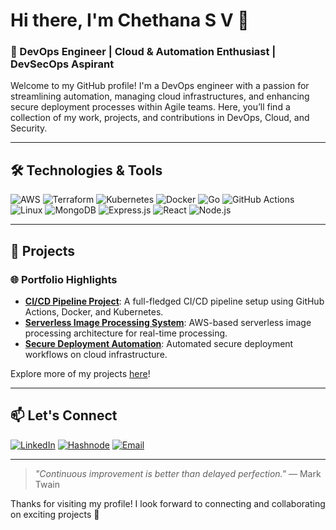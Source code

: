 # Hi there, I'm Chethana S V 👋

### 🚀 DevOps Engineer | Cloud & Automation Enthusiast | DevSecOps Aspirant

Welcome to my GitHub profile! I'm a DevOps engineer with a passion for streamlining automation, managing cloud infrastructures, and enhancing secure deployment processes within Agile teams. Here, you’ll find a collection of my work, projects, and contributions in DevOps, Cloud, and Security.

---

## 🛠️ Technologies & Tools

![AWS](https://img.shields.io/badge/AWS-232F3E?style=for-the-badge&logo=amazon-aws&logoColor=white)
![Terraform](https://img.shields.io/badge/Terraform-623CE4?style=for-the-badge&logo=terraform&logoColor=white)
![Kubernetes](https://img.shields.io/badge/Kubernetes-326CE5?style=for-the-badge&logo=kubernetes&logoColor=white)
![Docker](https://img.shields.io/badge/Docker-2496ED?style=for-the-badge&logo=docker&logoColor=white)
![Go](https://img.shields.io/badge/Go-00ADD8?style=for-the-badge&logo=go&logoColor=white)
![GitHub Actions](https://img.shields.io/badge/GitHub_Actions-2088FF?style=for-the-badge&logo=github-actions&logoColor=white)
![Linux](https://img.shields.io/badge/Linux-FCC624?style=for-the-badge&logo=linux&logoColor=black)
![MongoDB](https://img.shields.io/badge/MongoDB-47A248?style=for-the-badge&logo=mongodb&logoColor=white)
![Express.js](https://img.shields.io/badge/Express.js-404D59?style=for-the-badge)
![React](https://img.shields.io/badge/React-61DAFB?style=for-the-badge&logo=react&logoColor=black)
![Node.js](https://img.shields.io/badge/Node.js-339933?style=for-the-badge&logo=nodedotjs&logoColor=white)

---

## 📝 Projects

### 🌐 Portfolio Highlights

- **[CI/CD Pipeline Project](link-to-project)**: A full-fledged CI/CD pipeline setup using GitHub Actions, Docker, and Kubernetes.
- **[Serverless Image Processing System](link-to-project)**: AWS-based serverless image processing architecture for real-time processing.
- **[Secure Deployment Automation](link-to-project)**: Automated secure deployment workflows on cloud infrastructure.

Explore more of my projects [here](link-to-projects-page)!

---

## 📫 Let's Connect

[![LinkedIn](https://img.shields.io/badge/LinkedIn-0077B5?style=for-the-badge&logo=linkedin&logoColor=white)](https://www.linkedin.com/in/chethana-s-v-4450751ab/)
[![Hashnode](https://img.shields.io/badge/Hashnode-2962FF?style=for-the-badge&logo=hashnode&logoColor=white)](https://chethanasv.hashnode.dev/)
[![Email](https://img.shields.io/badge/Email-D14836?style=for-the-badge&logo=gmail&logoColor=white)](mailto:chethanasv22@gmail.com)

---

> _"Continuous improvement is better than delayed perfection."_ — Mark Twain

Thanks for visiting my profile! I look forward to connecting and collaborating on exciting projects 🚀
